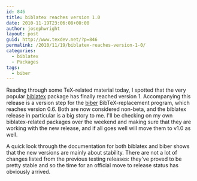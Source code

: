```yaml
---
id: 846
title: biblatex reaches version 1.0
date: 2010-11-19T23:06:08+00:00
author: josephwright
layout: post
guid: http://www.texdev.net/?p=846
permalink: /2010/11/19/biblatex-reaches-version-1-0/
categories:
  - biblatex
  - Packages
tags:
  - biber
---
```

Reading through some TeX-related material today, I spotted that the very popular [biblatex](http://ctan.org/pkg/biblatex) package has finally reached version 1. Accompanying this release is a version step for the [biber](http://biblatex-biber.sourceforge.net/) BibTeX-replacement program, which reaches version 0.6. Both are now considered non-beta, and the biblatex release in particular is a big story to me. I'll be checking on my own biblatex-related packages over the weekend and making sure that they are working with the new release, and if all goes well will move them to v1.0 as well.

A quick look through the documentation for both biblatex and biber shows that the new versions are mainly about stability. There are not a lot of changes listed from the previous testing releases: they've proved to be pretty stable and so the time for an official move to release status has obviously arrived.
